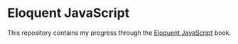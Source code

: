 Eloquent JavaScript
===================

This repository contains my progress through the [Eloquent JavaScript](http://eloquentjavascript.net/) book.
